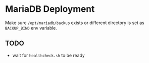 # MariaDB Deployment

Make sure `/opt/mariadb/backup` exists or different directory is set as `BACKUP_BIND` env variable.

## TODO

- wait for `healthcheck.sh` to be ready
